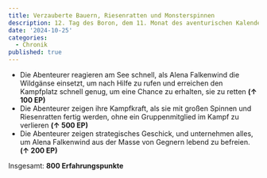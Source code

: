 ```yaml
---
title: Verzauberte Bauern, Riesenratten und Monsterspinnen
description: 12. Tag des Boron, dem 11. Monat des aventurischen Kalender. Duplos Eintrag in die Chronik
date: '2024-10-25'
categories:
  - Chronik
published: true
---
```


- Die Abenteurer reagieren am See schnell, als Alena Falkenwind die Wildgänse einsetzt, um nach Hilfe zu rufen und erreichen den Kampfplatz schnell genug, um eine Chance zu erhalten, sie zu retten **(↑ 100 EP)**
- Die Abenteurer zeigen ihre Kampfkraft, als sie mit großen Spinnen und Riesenratten fertig werden, ohne ein Gruppenmitglied im Kampf zu verlieren **(↑ 500 EP)**
- Die Abenteurer zeigen strategisches Geschick, und unternehmen alles, um Alena Falkenwind aus der Masse von Gegnern lebend zu befreien. **(↑ 200 EP)**

Insgesamt: **800 Erfahrungspunkte**
